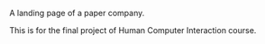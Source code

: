 A landing page of a paper company.

This is for the final project of Human Computer Interaction course.
